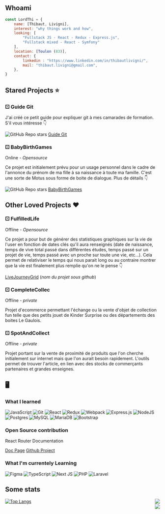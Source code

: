 <h2> Whoami </h2>

```js
const LordThi = {
    name: [Thibaut, Livigni],
    interest: "why things work and how",
    looking: [
        "Fullstack JS - React - Redux - Express.js",
        "Fullstack mixed - React - Symfony"
    ],
    location: [Toulon (83)],
    contact: {
        linkedin : "https://www.linkedin.com/in/thibautlivigni/",
        mail: "thibaut.livigni@gmail.com",
    },
}
```
<h2>Stared Projects ⭐️</h2>
<h3>⚀ Guide Git</h3>
<p>J'ai créé ce petit guide pour expliquer git à mes camarades de formation. S'il vous intéresse 👇</p>
<div style={{display: 'flex',flexDirection: 'row'}}><img alt="GitHub Repo stars" src="https://img.shields.io/github/stars/LordThi/git-documentation-end_of_studies_project">&nbsp;<a href="https://github.com/LordThi/git-documentation-end_of_studies_project">Guide Git</a></div>
<h3>⚀ BabyBirthGames</h3>
<p>Online - <i>Opensource</i></p>
<p>Ce projet est initialement prévu pour un usage personnel dans le cadre de l'annonce du prénom de ma fille à sa naissance à toute ma famille. C'est une sorte de Motus sous forme de boite de dialogue. Plus de détails 👇</p>
<div style={{display: 'flex',flexDirection: 'row'}}><img alt="GitHub Repo stars" src="https://img.shields.io/github/stars/LordThi/babybirthgames">&nbsp;<a href="https://github.com/LordThi/babybirthgames">BabyBirthGames</a></div>

<h2>Other Loved Projects ❤️</h2>
<h3>⚀ FulfilledLife</h3>
<p>Offline - <i>Opensource</i></p>
<p>Ce projet a pour but de générer des statistiques graphiques sur la vie de l'user en fonction de dates clés qu'il aura renseignés (date de naissance, temps de vive total passé dans différentes études, temps passé sur un projet de vie, temps passé avec un proche sur toute une vie, etc...). Cela permet de relativiser le temps qui nous parait long ou au contraire montrer que la vie est finalement plus remplie qu'on ne le pense 👇</p>
<p><a href="https://github.com/LordThi/LifeJourneyGrid">LiveJourneyGrid</a> (<i>nom du projet sous github</i>)</p>

<h3>⚀ CompleteCollec</h3>
<p>Offline - <i>private</i></p>
<p>Projet d'ecommerce permettant l'échange ou la vente d'objet de collection fun telle que des petits jouet de Kinder Surprise ou des départements des boites Le Gaulois.</p>

<h3>⚀ SpotAndCollect</h3>
<p>Offline - <i>private</i></p>
<p>Projet portant sur la vente de proximité de produits que l'on cherche initialement sur internet mais que l'on aurait besoin rapidement. L'outils permet de trouver l'article, en lien avec des stocks de commerçants partenaires et grandes enseignes.</p>

<h2>🖥️</h2>


<h3>What I learned</h3>

<div>

![JavaScript](https://img.shields.io/badge/javascript-%23323330.svg?style=for-the-badge&logo=javascript&logoColor=%23F7DF1E)
![Git](https://img.shields.io/badge/git-%23F05033.svg?style=for-the-badge&logo=git&logoColor=white)
![React](https://img.shields.io/badge/react-%2320232a.svg?style=for-the-badge&logo=react&logoColor=%2361DAFB)
![Redux](https://img.shields.io/badge/redux-%23593d88.svg?style=for-the-badge&logo=redux&logoColor=white)
![Webpack](https://img.shields.io/badge/webpack-%238DD6F9.svg?style=for-the-badge&logo=webpack&logoColor=black)
![Express.js](https://img.shields.io/badge/express.js-%23404d59.svg?style=for-the-badge&logo=express&logoColor=%2361DAFB)
![NodeJS](https://img.shields.io/badge/node.js-6DA55F?style=for-the-badge&logo=node.js&logoColor=white)
![Postgres](https://img.shields.io/badge/postgres-%23316192.svg?style=for-the-badge&logo=postgresql&logoColor=white)
![MySQL](https://img.shields.io/badge/mysql-%2300f.svg?style=for-the-badge&logo=mysql&logoColor=white)
![MariaDB](https://img.shields.io/badge/MariaDB-003545?style=for-the-badge&logo=mariadb&logoColor=white)
![Bootstrap](https://img.shields.io/badge/bootstrap-%238511FA.svg?style=for-the-badge&logo=bootstrap&logoColor=white)
        

 </div>
 
 <h3>Open Source contribution</h3>
 <p>React Router Documentation</p>
 <a href="https://reactrouter.com/en/main/router-components/browser-router">Doc Page</a>
 <a href="https://github.com/remix-run/react-router/blob/main/docs/router-components/browser-router.md">Github Project</a>

<h3>What I'm currentely Learning</h3>
<div>

![Figma](https://img.shields.io/badge/figma-%23F24E1E.svg?style=for-the-badge&logo=figma&logoColor=white)
![TypeScript](https://img.shields.io/badge/typescript-%23007ACC.svg?style=for-the-badge&logo=typescript&logoColor=white)
![Next JS](https://img.shields.io/badge/Next-black?style=for-the-badge&logo=next.js&logoColor=white)
![PHP](https://img.shields.io/badge/php-%23777BB4.svg?style=for-the-badge&logo=php&logoColor=white)
![Laravel](https://img.shields.io/badge/laravel-%23FF2D20.svg?style=for-the-badge&logo=laravel&logoColor=white)

</div>


<h2>Some stats</h2>

<div>
<a align='left' href="https://github.com/anuraghazra/github-readme-stats">
<img src="https://github-readme-stats.vercel.app/api/top-langs/?username=LordThi&hide_title=1&count_private=false&layout=compact&theme=radical" alt="Top Langs" />
</a>
  <img align="right" src="https://github-readme-stats.vercel.app/api?username=LordThi&theme=radical&show_icons=true" />
</div>



<img align="right" src="https://github.r2v.ch/codewars?user=LordThi&top_languages=true" />

